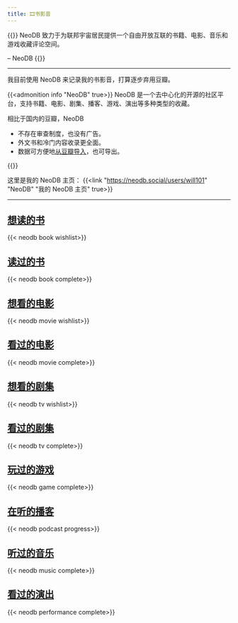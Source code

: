 ```yaml
---
title: 🎞️书影音
---
```


{{<center-quote>}}
NeoDB 致力于为联邦宇宙居民提供一个自由开放互联的书籍、电影、音乐和游戏收藏评论空间。

– NeoDB
{{</center-quote>}}

---

我目前使用 NeoDB 来记录我的书影音，打算逐步弃用豆瓣。

{{<admonition info "NeoDB" true>}}
NeoDB 是一个去中心化的开源的社区平台，支持书籍、电影、剧集、播客、游戏、演出等多种类型的收藏。

相比于国内的豆瓣，NeoDB
- 不存在审查制度，也没有广告。
- 外文书和冷门内容收录更全面。
- 数据可方便地[从豆瓣导入](https://about.neodb.social/doc/howto/)，也可导出。

{{</admonition >}}

这里是我的 NeoDB 主页：
{{<link "https://neodb.social/users/will101" "NeoDB" "我的 NeoDB 主页" true>}}

---

## [想读的书](https://neodb.social/users/will101/wishlist/book/)

{{< neodb book wishlist>}}

## [读过的书](https://neodb.social/users/will101/complete/book/)

{{< neodb book complete>}}

## [想看的电影](https://neodb.social/users/will101/wishlist/movie/)

{{< neodb movie wishlist>}}

## [看过的电影](https://neodb.social/users/will101/complete/movie/)

{{< neodb movie complete>}}

## [想看的剧集](https://neodb.social/users/will101/wishlist/tv/)

{{< neodb tv wishlist>}}

## [看过的剧集](https://neodb.social/users/will101/complete/tv/)

{{< neodb tv complete>}}

## [玩过的游戏](https://neodb.social/users/will101/complete/game/)

{{< neodb game complete>}}

## [在听的播客](https://neodb.social/users/will101/progress/podcast/)

{{< neodb podcast progress>}}

## [听过的音乐](https://neodb.social/users/will101/complete/music/)

{{< neodb music complete>}}

## [看过的演出](https://neodb.social/users/will101/complete/performance/)
    
{{< neodb performance complete>}}
